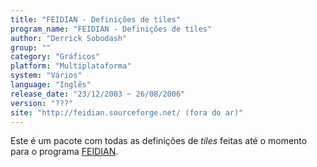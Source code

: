 ```yaml
---
title: "FEIDIAN - Definições de tiles"
program_name: "FEIDIAN - Definições de tiles"
author: "Derrick Sobodash"
group: ""
category: "Gráficos"
platform: "Multiplataforma"
system: "Vários"
language: "Inglês"
release_date: "23/12/2003 ~ 26/08/2006"
version: "???"
site: "http://feidian.sourceforge.net/ (fora do ar)"
---
```

Este é um pacote com todas as definições de <i>tiles</i> feitas até o momento para o programa <a href="https://romhackers.org/utilitarios/graficos/feidian/">FEIDIAN</a>.
